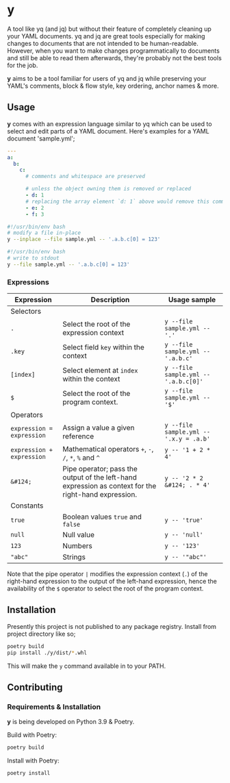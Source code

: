 # y

A tool like yq (and jq) but without their feature of completely cleaning up your YAML documents. yq and jq are great tools especially for making
changes to documents that are not intended to be human-readable. However, when you want to make changes programmatically to documents and still be
able to read them afterwards, they're probably not the best tools for the job.

**y** aims to be a tool familiar for users of yq and jq while preserving your YAML's comments, block & flow style, key ordering, anchor names & more.

## Usage

**y** comes with an expression language similar to yq which can be used to select and edit parts of a YAML document. Here's examples for a
YAML document 'sample.yml';

```yaml
---
a:
  b:
    c:
      # comments and whitespace are preserved

      # unless the object owning them is removed or replaced
      - d: 1
      # replacing the array element `d: 1` above would remove this comment (and any potential whitespace around it)
      - e: 2
      - f: 3
```

```bash
#!/usr/bin/env bash
# modify a file in-place
y --inplace --file sample.yml -- '.a.b.c[0] = 123'
```

```bash
#!/usr/bin/env bash
# write to stdout
y --file sample.yml -- '.a.b.c[0] = 123'
```

### Expressions

<!--

-->

| Expression                | Description                                                                                          | Usage sample                           |
|---------------------------|------------------------------------------------------------------------------------------------------|----------------------------------------|
| Selectors                 |                                                                                                      |                                        |
| `.`                       | Select the root of the expression context                                                            | `y --file sample.yml -- '.'`           |
| `.key`                    | Select field `key` within the context                                                                | `y --file sample.yml -- '.a.b.c'`      |
| `[index]`                 | Select element at `index` within the context                                                         | `y --file sample.yml -- '.a.b.c[0]'`   |
| `$`                       | Select the root of the program context.                                                              | `y --file sample.yml -- '$'`           |
| Operators                 |                                                                                                      |                                        |
| `expression = expression` | Assign a value a given reference                                                                     | `y --file sample.yml -- '.x.y = .a.b'` |
| `expression + expression` | Mathematical operators `+`, `-`, `/`, `*`, `%` and `^`                                               | `y -- '1 + 2 * 4'`                     |
| `&#124;`                  | Pipe operator; pass the output of the left-hand expression as context for the right-hand expression. | `y -- '2 * 2 &#124; . * 4'`            |
| Constants                 |                                                                                                      |                                        |
| `true`                    | Boolean values `true` and `false`                                                                    | `y -- 'true'`                          |
| `null`                    | Null value                                                                                           | `y -- 'null'`                          |
| `123`                     | Numbers                                                                                              | `y -- '123'`                           |
| `"abc"`                   | Strings                                                                                              | `y -- '"abc"'`                         |

Note that the pipe operator `|` modifies the expression context (`.`) of the right-hand expression to the output of the left-hand expression, hence
the availability of the `$` operator to select the root of the program context.

## Installation

Presently this project is not published to any package registry. Install from project directory like so;

```bash
poetry build
pip install ./y/dist/*.whl
```

This will make the `y` command available in to your PATH.

## Contributing

### Requirements & Installation

**y** is being developed on Python 3.9 & Poetry.

Build with Poetry:

```bash
poetry build
```

Install with Poetry:

```bash
poetry install
```
